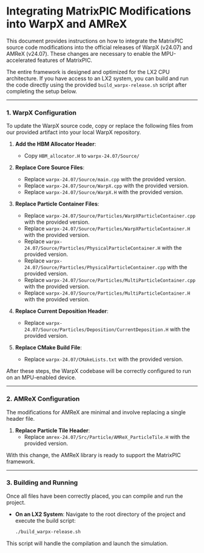 # Integrating MatrixPIC Modifications into WarpX and AMReX

This document provides instructions on how to integrate the MatrixPIC source code modifications into the official releases of WarpX (v24.07) and AMReX (v24.07). These changes are necessary to enable the MPU-accelerated features of MatrixPIC.

The entire framework is designed and optimized for the LX2 CPU architecture. If you have access to an LX2 system, you can build and run the code directly using the provided `build_warpx-release.sh` script after completing the setup below.

-----

### **1. WarpX Configuration**

To update the WarpX source code, copy or replace the following files from our provided artifact into your local WarpX repository.

1.  **Add the HBM Allocator Header**:

      * Copy `HBM_allocator.H` to `warpx-24.07/Source/`

2.  **Replace Core Source Files**:

      * Replace `warpx-24.07/Source/main.cpp` with the provided version.
      * Replace `warpx-24.07/Source/WarpX.cpp` with the provided version.
      * Replace `warpx-24.07/Source/WarpX.H` with the provided version.

3.  **Replace Particle Container Files**:

      * Replace `warpx-24.07/Source/Particles/WarpXParticleContainer.cpp` with the provided version.
      * Replace `warpx-24.07/Source/Particles/WarpXParticleContainer.H` with the provided version.
      * Replace `warpx-24.07/Source/Particles/PhysicalParticleContainer.H` with the provided version.
      * Replace `warpx-24.07/Source/Particles/PhysicalParticleContainer.cpp` with the provided version.
      * Replace `warpx-24.07/Source/Particles/MultiParticleContainer.cpp` with the provided version.
      * Replace `warpx-24.07/Source/Particles/MultiParticleContainer.H` with the provided version.

4.  **Replace Current Deposition Header**:

      * Replace `warpx-24.07/Source/Particles/Deposition/CurrentDeposition.H` with the provided version.

5.  **Replace CMake Build File**:

      * Replace `warpx-24.07/CMakeLists.txt` with the provided version.

After these steps, the WarpX codebase will be correctly configured to run on an MPU-enabled device.

-----

### **2. AMReX Configuration**

The modifications for AMReX are minimal and involve replacing a single header file.

1.  **Replace Particle Tile Header**:
      * Replace `amrex-24.07/Src/Particle/AMReX_ParticleTile.H` with the provided version.

With this change, the AMReX library is ready to support the MatrixPIC framework.

-----

### **3. Building and Running**

Once all files have been correctly placed, you can compile and run the project.

  * **On an LX2 System**: Navigate to the root directory of the project and execute the build script:
    ```bash
    ./build_warpx-release.sh
    ```

This script will handle the compilation and launch the simulation.
